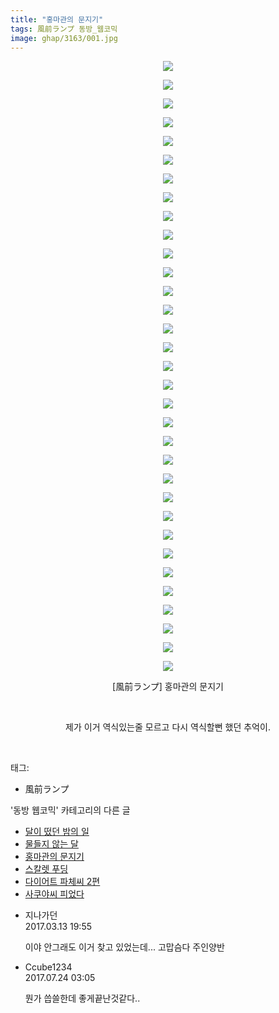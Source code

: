 ```yaml
---
title: "홍마관의 문지기"
tags: 風前ランプ 동방_웹코믹
image: ghap/3163/001.jpg
---
```

<div class="article">
<p style="text-align: center; clear: none; float: none;"><img src="{{ site.nasurl }}/ghap/3163/001.jpg"/></p>
<p style="text-align: center; clear: none; float: none;"><img src="{{ site.nasurl }}/ghap/3163/002.jpg"/></p>
<p style="text-align: center; clear: none; float: none;"><img src="{{ site.nasurl }}/ghap/3163/003.jpg"/></p>
<p style="text-align: center; clear: none; float: none;"><img src="{{ site.nasurl }}/ghap/3163/004.jpg"/></p>
<p style="text-align: center; clear: none; float: none;"><img src="{{ site.nasurl }}/ghap/3163/005.jpg"/></p>
<p style="text-align: center; clear: none; float: none;"><img src="{{ site.nasurl }}/ghap/3163/006.jpg"/></p>
<p style="text-align: center; clear: none; float: none;"><img src="{{ site.nasurl }}/ghap/3163/007.jpg"/></p>
<p style="text-align: center; clear: none; float: none;"><img src="{{ site.nasurl }}/ghap/3163/008.jpg"/></p>
<p style="text-align: center; clear: none; float: none;"><img src="{{ site.nasurl }}/ghap/3163/009.jpg"/></p>
<p style="text-align: center; clear: none; float: none;"><img src="{{ site.nasurl }}/ghap/3163/010.jpg"/></p>
<p style="text-align: center; clear: none; float: none;"><img src="{{ site.nasurl }}/ghap/3163/011.jpg"/></p>
<p style="text-align: center; clear: none; float: none;"><img src="{{ site.nasurl }}/ghap/3163/012.jpg"/></p>
<p style="text-align: center; clear: none; float: none;"><img src="{{ site.nasurl }}/ghap/3163/013.jpg"/></p>
<p style="text-align: center; clear: none; float: none;"><img src="{{ site.nasurl }}/ghap/3163/014.jpg"/></p>
<p style="text-align: center; clear: none; float: none;"><img src="{{ site.nasurl }}/ghap/3163/015.jpg"/></p>
<p style="text-align: center; clear: none; float: none;"><img src="{{ site.nasurl }}/ghap/3163/016.jpg"/></p>
<p style="text-align: center; clear: none; float: none;"><img src="{{ site.nasurl }}/ghap/3163/017.jpg"/></p>
<p style="text-align: center; clear: none; float: none;"><img src="{{ site.nasurl }}/ghap/3163/018.jpg"/></p>
<p style="text-align: center; clear: none; float: none;"><img src="{{ site.nasurl }}/ghap/3163/019.jpg"/></p>
<p style="text-align: center; clear: none; float: none;"><img src="{{ site.nasurl }}/ghap/3163/020.jpg"/></p>
<p style="text-align: center; clear: none; float: none;"><img src="{{ site.nasurl }}/ghap/3163/021.jpg"/></p>
<p style="text-align: center; clear: none; float: none;"><img src="{{ site.nasurl }}/ghap/3163/022.jpg"/></p>
<p style="text-align: center; clear: none; float: none;"><img src="{{ site.nasurl }}/ghap/3163/023.jpg"/></p>
<p style="text-align: center; clear: none; float: none;"><img src="{{ site.nasurl }}/ghap/3163/024.jpg"/></p>
<p style="text-align: center; clear: none; float: none;"><img src="{{ site.nasurl }}/ghap/3163/025.jpg"/></p>
<p style="text-align: center; clear: none; float: none;"><img src="{{ site.nasurl }}/ghap/3163/026.jpg"/></p>
<p style="text-align: center; clear: none; float: none;"><img src="{{ site.nasurl }}/ghap/3163/027.jpg"/></p>
<p style="text-align: center; clear: none; float: none;"><img src="{{ site.nasurl }}/ghap/3163/028.jpg"/></p>
<p style="text-align: center; clear: none; float: none;"><img src="{{ site.nasurl }}/ghap/3163/029.jpg"/></p>
<p style="text-align: center; clear: none; float: none;"><img src="{{ site.nasurl }}/ghap/3163/030.jpg"/></p>
<p style="text-align: center; clear: none; float: none;"><img src="{{ site.nasurl }}/ghap/3163/031.jpg"/></p>
<p style="text-align: center; clear: none; float: none;"><img src="{{ site.nasurl }}/ghap/3163/032.jpg"/></p>
<p style="text-align: center; clear: none; float: none;"><img src="{{ site.nasurl }}/ghap/3163/033.jpg"/></p>
<p style="text-align: center; clear: none; float: none;">[風前ランプ] 홍마관의 문지기</p>
<p style="text-align: center; clear: none; float: none;"><br/></p>
<p style="text-align: center; clear: none; float: none;">제가 이거 역식있는줄 모르고 다시 역식할뻔 했던 추억이.</p>
<p><br/></p>
</div><div class="tagTrail">
<p>태그: </p>
<ul>
<li>風前ランプ</li>
</ul>
</div><div class="another">
<p>'동방 웹코믹' 카테고리의 다른 글</p>
<ul>
<li><a href="/2017-03-13-ghap_3169">달이 떴던 밤의 일</a></li>
<li><a href="/2017-03-13-ghap_3168">물들지 않는 달</a></li>
<li><a href="/2017-03-13-ghap_3163">홍마관의 문지기</a></li>
<li><a href="/2017-02-04-ghap_3141">스칼렛 푸딩</a></li>
<li><a href="/2017-01-12-ghap_3112">다이어트 파체씨 2편</a></li>
<li><a href="/2017-01-12-ghap_3110">사쿠야씨 피었다</a></li>
</ul>
</div><div class="cb_module cb_fluid">
<div class="cb_wrt cb_profile">
<div class="comment">
<ul>
<li class="cb_thumb_off" id="comment14938708">
<div class="cb_comment_area">
<div class="cb_info_area">
<div class="cb_section">
<span class="cb_nick_name">지나가던</span>
</div>
<div class="cb_section">
<span class="cb_date">2017.03.13 19:55 </span>
</div>
</div>
<div class="cb_dsc_comment">
<p class="cb_dsc">
											이야 안그래도 이거 찾고 있었는데... 고맙슴다 주인양반
										</p>
</div>
</div></li>
<li class="cb_thumb_off" id="comment15042816">
<div class="cb_comment_area">
<div class="cb_info_area">
<div class="cb_section">
<span class="cb_nick_name">Ccube1234</span>
</div>
<div class="cb_section">
<span class="cb_date">2017.07.24 03:05 </span>
</div>
</div>
<div class="cb_dsc_comment">
<p class="cb_dsc">
											뭔가 씁쓸한데 좋게끝난것같다..
										</p>
</div>
</div></li>
</ul>
</div>
</div><!-- commentList close -->
</div>